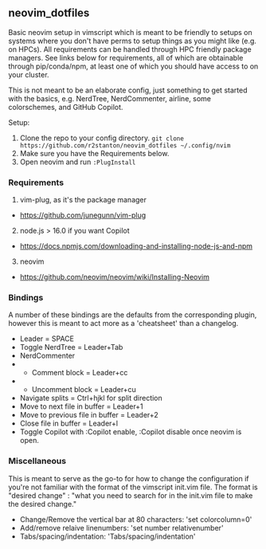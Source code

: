 ## neovim_dotfiles
Basic neovim setup in vimscript which is meant to be friendly to setups on systems where you don't have perms to setup things as you might like (e.g. on HPCs). All requirements can be handled through HPC friendly package managers. See links below for requirements, all of which are obtainable through pip/conda/npm, at least one of which you should have access to on your cluster.

This is not meant to be an elaborate config, just something to get started with the basics, e.g. NerdTree, NerdCommenter, airline, some colorschemes, and GitHub Copilot.

Setup:
1. Clone the repo to your config directory.
    ```git clone https://github.com/r2stanton/neovim_dotfiles ~/.config/nvim```
2. Make sure you have the Requirements below.
3. Open neovim and run ```:PlugInstall```


### Requirements
1. vim-plug, as it's the package manager
- https://github.com/junegunn/vim-plug
2. node.js > 16.0 if you want Copilot 
- https://docs.npmjs.com/downloading-and-installing-node-js-and-npm
3. neovim
- https://github.com/neovim/neovim/wiki/Installing-Neovim

### Bindings
A number of these bindings are the defaults from the corresponding plugin, however this is meant to act more as a 'cheatsheet' than a changelog.
- Leader = SPACE
- Toggle NerdTree = Leader+Tab
- NerdCommenter
- - Comment block = Leader+cc
- - Uncomment block = Leader+cu
- Navigate splits = Ctrl+hjkl for split direction
- Move to next file in buffer = Leader+1
- Move to previous file in buffer = Leader+2
- Close file in buffer = Leader+l
- Toggle Copilot with :Copilot enable, :Copilot disable once neovim is open.

### Miscellaneous
This is meant to serve as the go-to for how to change the configuration if you're not familiar with the format of the vimscript init.vim file. The format is "desired change" : "what you need to search for in the init.vim file to make the desired change."
- Change/Remove the vertical bar at 80 characters:  'set colorcolumn=0'
- Add/remove relaive linenumbers:  'set number relativenumber'
- Tabs/spacing/indentation: 'Tabs/spacing/indentation'


